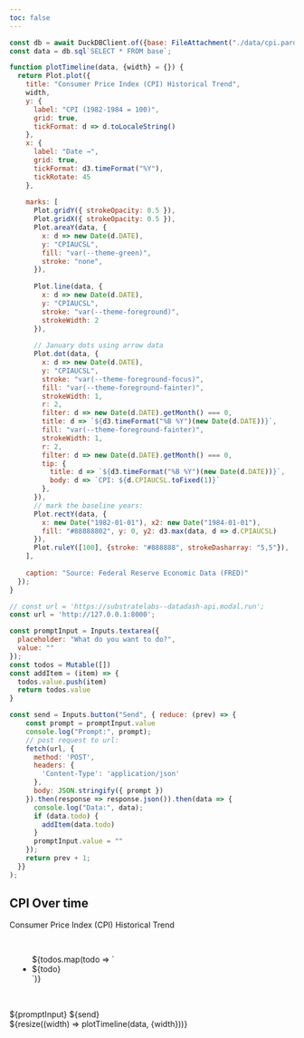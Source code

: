```yaml
---
toc: false
---
```



```js
const db = await DuckDBClient.of({base: FileAttachment("./data/cpi.parquet")});
const data = db.sql`SELECT * FROM base`;
```

```js
function plotTimeline(data, {width} = {}) {
  return Plot.plot({
    title: "Consumer Price Index (CPI) Historical Trend",
    width,
    y: {
      label: "CPI (1982-1984 = 100)",
      grid: true,
      tickFormat: d => d.toLocaleString()
    },
    x: {
      label: "Date →",
      grid: true,
      tickFormat: d3.timeFormat("%Y"),
      tickRotate: 45
    },
    
    marks: [
      Plot.gridY({ strokeOpacity: 0.5 }),
      Plot.gridX({ strokeOpacity: 0.5 }),
      Plot.areaY(data, {
        x: d => new Date(d.DATE),
        y: "CPIAUCSL",
        fill: "var(--theme-green)",
        stroke: "none",
      }),
      
      Plot.line(data, {
        x: d => new Date(d.DATE),
        y: "CPIAUCSL",
        stroke: "var(--theme-foreground)",
        strokeWidth: 2
      }),
      
      // January dots using arrow data
      Plot.dot(data, {
        x: d => new Date(d.DATE),
        y: "CPIAUCSL",
        stroke: "var(--theme-foreground-focus)",
        fill: "var(--theme-foreground-fainter)",
        strokeWidth: 1,
        r: 2,
        filter: d => new Date(d.DATE).getMonth() === 0,
        title: d => `${d3.timeFormat("%B %Y")(new Date(d.DATE))}`,
        fill: "var(--theme-foreground-fainter)",
        strokeWidth: 1,
        r: 2,
        filter: d => new Date(d.DATE).getMonth() === 0,
        tip: {
          title: d => `${d3.timeFormat("%B %Y")(new Date(d.DATE))}`,
          body: d => `CPI: ${d.CPIAUCSL.toFixed(1)}`
        },
      }),
      // mark the baseline years:
      Plot.rectY(data, { 
        x: new Date("1982-01-01"), x2: new Date("1984-01-01"), 
        fill: "#88888802", y: 0, y2: d3.max(data, d => d.CPIAUCSL) 
      }),
      Plot.ruleY([100], {stroke: "#888888", strokeDasharray: "5,5"}),
    ],
    
    caption: "Source: Federal Reserve Economic Data (FRED)"
  });
}
```

```js
// const url = 'https://substratelabs--datadash-api.modal.run';
const url = 'http://127.0.0.1:8000';

const promptInput = Inputs.textarea({
  placeholder: "What do you want to do?",
  value: ""
});
const todos = Mutable([])
const addItem = (item) => {
  todos.value.push(item)
  return todos.value
}

const send = Inputs.button("Send", { reduce: (prev) => {
    const prompt = promptInput.value
    console.log("Prompt:", prompt);
    // post request to url:
    fetch(url, {
      method: 'POST',
      headers: {
        'Content-Type': 'application/json'
      },
      body: JSON.stringify({ prompt })
    }).then(response => response.json()).then(data => {
      console.log("Data:", data);
      if (data.todo) {
        addItem(data.todo)
      }
      promptInput.value = ""
    });
    return prev + 1;
  }}
);
```

<div>
    <div class="card-body">
    <h2>CPI Over time</h2>
    <p>Consumer Price Index (CPI) Historical Trend</p>
    </div>
</div>

<div class="grid" style="grid-template-columns: 1fr 3fr; grid-auto-rows: 504px;">
  <div class="card">
    <div class="card-content">
      <div class="content-area">
        <div>
          <ul>
            ${todos.map(todo => `<li>${todo}</li>`)}
          </ul>
        </div>
      </div>
      <div class="input-area">
        ${promptInput}
        ${send}
      </div>
    </div>
  </div>
  <div class="card">${resize((width) => plotTimeline(data, {width}))}</div>
</div>

<style>
  .card {
    display: flex;
    flex-direction: column;
  }
  .card-content {
    display: flex;
    flex-direction: column;
    height: 100%;
  }
  .content-area {
    flex: 1;
    min-height: 0;
    background: var(--theme-background-alt);
    border: solid 1px var(--theme-foreground-faintest);
    margin-bottom: 1rem;
    padding: 1rem;
    border-radius: 6px;
  }
  .input-area {
    margin-top: auto;
  }
  .card div form {
    width: 100%;
  }
  .card div textarea {
    height: 48px;
    padding: 9px;
    border-radius: 6px;
    resize: none;
    width: 100%;
  }
  .card button {
    padding: 4px 10px;
    margin: 12px 0;
  }
</style>
